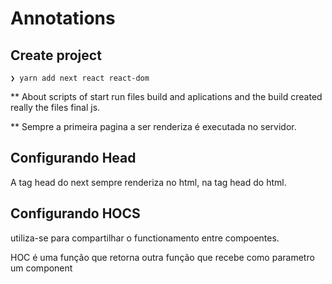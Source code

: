 # Annotations

## Create project

```console
❯ yarn add next react react-dom
```

\*\*
About scripts of start run files build and aplications and the build created really the files final js.

\*\*
Sempre a primeira pagina a ser renderiza é executada no servidor.

## Configurando Head

A tag head do next sempre renderiza no html, na tag head do html.

## Configurando HOCS

utiliza-se para compartilhar o functionamento entre compoentes.

HOC é uma função que retorna outra função que recebe como parametro um component
